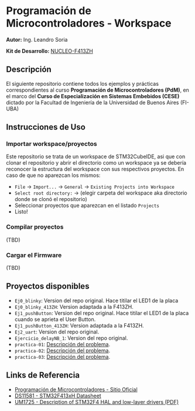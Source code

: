 # Programación de Microcontroladores - Workspace

**Autor:** Ing. Leandro Soria

**Kit de Desarrollo:** [NUCLEO-F413ZH](https://www.st.com/en/evaluation-tools/nucleo-f413zh.html)

## Descripción
El siguiente repositorio contiene todos los ejemplos y prácticas correspondientes al curso **Programación de Microcontroladores (PdM)**, en el marco del **Curso de Especialización en Sistemas Embebidos (CESE)** dictado por la Facultad de Ingeniería de la Universidad de Buenos Aires (FI-UBA)

## Instrucciones de Uso

### Importar workspace/proyectos
Este repositorio se trata de un workspace de STM32CubeIDE, asi que con clonar el repositorio y abrir el directorio como un workspace ya se debería reconocer la estructura del workspace con sus respectivos proyectos. En caso de que no aparezcan los mismos:

* `File` -> `Import...` -> `General` -> `Existing Projects into Workspace`
* `Select root directory:` -> (elegir carpeta del workspace aka directorio donde se clonó el repositorio)
* Seleccionar proyectos que aparezcan en el listado `Projects`
* Listo!

### Compilar proyectos
(TBD)

### Cargar el Firmware
(TBD)

## Proyectos disponibles
* `Ej0_blinky`: Version del repo original. Hace titilar el LED1 de la placa
* `Ej0_blinky_413ZH`: Version adaptada a la F413ZH.
* `Ej1_pushButton`: Version del repo original. Hace titilar el LED1 de la placa cuando se aprieta el User Button.
* `Ej1_pushButton_413ZH`: Version adaptada a la F413ZH.
* `Ej2_uart`: Version del repo original.
* `Ejercicio_delayNB_1`: Version del repo original.
* `practica-01`: [Descripción del problema](https://docs.google.com/document/d/1caB5n22QeaETAT2AJ_aeaYWFDyMaYfSJhRpApwApLzw/edit). 
* `practica-02`: [Descripción del problema](https://docs.google.com/document/d/173_tBdN7rIAfT5S-5lSsJWCGIJHKG1ay3VvMh4yfM58/edit). 
* `practica-03`: [Descripción del problema](https://docs.google.com/document/d/1o45cu4Y6-IP3PXC4nwgnLuBHyxaYz1LkqilcBYN1GCU/edit). 

## Links de Referencia
* [Programación de Microcontroladores - Sitio Oficial](https://sites.google.com/cursoscapse.com/pdm/material?authuser=0)
* [DS11581 - STM32F413xH Datasheet](https://www.st.com/resource/en/datasheet/stm32f413zh.pdf)
* [UM1725 - Description of STM32F4 HAL and low-layer drivers (PDF)](https://www.google.com/url?sa=t&rct=j&q=&esrc=s&source=web&cd=&ved=2ahUKEwio4pKV_ub_AhU2rZUCHVSeBiwQFnoECAsQAQ&url=https%3A%2F%2Fwww.st.com%2Fresource%2Fen%2Fuser_manual%2Fum1725-description-of-stm32f4-hal-and-lowlayer-drivers-stmicroelectronics.pdf&usg=AOvVaw21r2dLlr83WM6rfjwZ3NM-&opi=89978449)